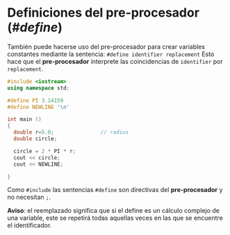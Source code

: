 Definiciones del pre-procesador (_#define_)
====

También puede hacerse uso del pre-procesador para crear variables constantes mediante la sentencia:
`#define identifier replacement`
Esto hace que el **pre-procesador** interprete las coincidencias de `identifier` por `replacement`.

```cpp
#include <iostream>
using namespace std;

#define PI 3.14159
#define NEWLINE '\n'

int main ()
{
  double r=5.0;               // radius
  double circle;

  circle = 2 * PI * r;
  cout << circle;
  cout << NEWLINE;

}
```

Como `#include` las sentencias `#define` son directivas del **pre-procesador** y no necesitan `;`.

**Aviso**: el reemplazado significa que si el define es un cálculo complejo de una variable, este se repetirá todas aquellas veces en las que se encuentre el identificador.
